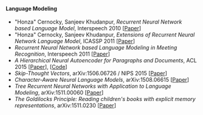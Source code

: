 #### Language Modeling
*  "Honza" Cernocky, Sanjeev Khudanpur, *Recurrent Neural Network based Language Model*, Interspeech 2010 [[Paper](http://www.fit.vutbr.cz/research/groups/speech/publi/2010/mikolov_interspeech2010_IS100722.pdf)]
* "Honza" Cernocky, Sanjeev Khudanpur, *Extensions of Recurrent Neural Network Language Model*, ICASSP 2011 [[Paper](http://www.fit.vutbr.cz/research/groups/speech/publi/2011/mikolov_icassp2011_5528.pdf)]
* *Recurrent Neural Network based Language Modeling in Meeting Recognition*, Interspeech 2011 [[Paper](http://www.fit.vutbr.cz/~imikolov/rnnlm/ApplicationOfRNNinMeetingRecognition_IS2011.pdf)]
* *A Hierarchical Neural Autoencoder for Paragraphs and Documents*, ACL 2015 [[Paper](http://arxiv.org/pdf/1506.01057)], [[Code](https://github.com/jiweil/Hierarchical-Neural-Autoencoder)]
*  *Skip-Thought Vectors*, arXiv:1506.06726 / NIPS 2015 [[Paper](http://arxiv.org/pdf/1506.06726.pdf)]
* *Character-Aware Neural Language Models*, arXiv:1508.06615 [[Paper](http://arxiv.org/pdf/1508.06615)]
* *Tree Recurrent Neural Networks with Application to Language Modeling*, arXiv:1511.00060 [[Paper](http://arxiv.org/pdf/1511.00060.pdf)]
* *The Goldilocks Principle: Reading children's books with explicit memory representations*, arXiv:1511.0230 [[Paper](http://arxiv.org/pdf/1511.02301.pdf)]
